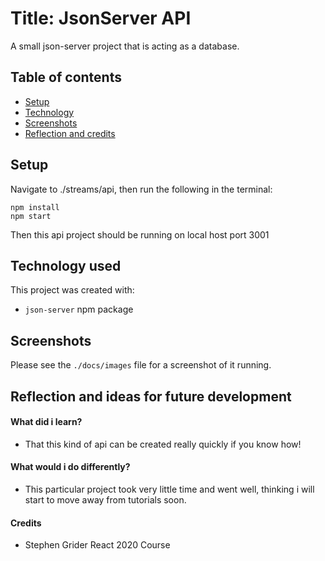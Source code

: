 # Title: JsonServer API

A small json-server project that is acting as a database.

## Table of contents
* [Setup](#setup)
* [Technology](#tech)
* [Screenshots](#screenshots)
* [Reflection and credits](#reflection)

<div id='setup'>

## Setup

Navigate to ./streams/api, then run the following in the terminal:

```
npm install
npm start
```
Then this api project should be running on local host port 3001

<div id='tech'>

## Technology used

This project was created with:

* `json-server` npm package

<div id='screenshots'>

## Screenshots 

Please see the `./docs/images` file for a screenshot of it running.

<div id='reflection'>

## Reflection and ideas for future development

#### What did i learn?

- That this kind of api can be created really quickly if you know how!

#### What would i do differently?

- This particular project took very little time and went well, thinking i will start to move away from tutorials soon.

#### Credits

- Stephen Grider React 2020 Course